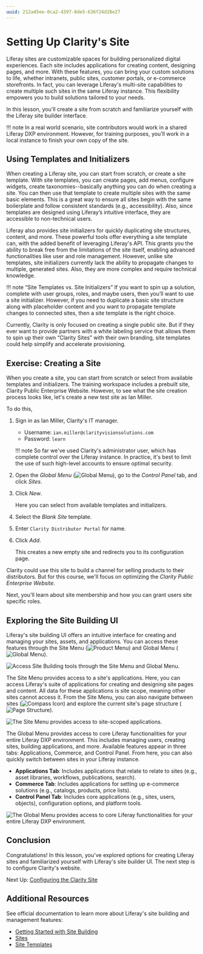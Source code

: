 ```yaml
---
uuid: 212a45ee-0ca2-4397-8de5-636f24d28e27
---
```

# Setting Up Clarity's Site

Liferay sites are customizable spaces for building personalized digital experiences. Each site includes applications for creating content, designing pages, and more. With these features, you can bring your custom solutions to life, whether intranets, public sites, customer portals, or e-commerce storefronts. In fact, you can leverage Liferay's multi-site capabilities to create multiple such sites in the same Liferay instance. This flexibility empowers you to build solutions tailored to your needs.

In this lesson, you'll create a site from scratch and familiarize yourself with the Liferay site builder interface. <!--TASK: Add transition to section on templates and initializers.-->

!!! note
    In a real world scenario, site contributors would work in a shared Liferay DXP environment. However, for training purposes, you’ll work in a local instance to finish your own copy of the site.

## Using Templates and Initializers

When creating a Liferay site, you can start from scratch, or create a site template. With site templates, you can create pages, add menus, configure widgets, create taxonomies--basically anything you can do when creating a site. You can then use that template to create multiple sites with the same basic elements. This is a great way to ensure all sites begin with the same boilerplate and follow consistent standards (e.g., accessibility). Also, since templates are designed using Liferay’s intuitive interface, they are accessible to non-technical users.

Liferay also provides site initializers for quickly duplicating site structures, content, and more. These powerful tools offer everything a site template can, with the added benefit of leveraging Liferay's API. This grants you the ability to break free from the limitations of the site itself, enabling advanced functionalities like user and role management. However, unlike site templates, site initializers currently lack the ability to propagate changes to multiple, generated sites. Also, they are more complex and require technical knowledge.

!!! note “Site Templates vs. Site Initializers”
    If you want to spin up a solution, complete with user groups, roles, and maybe users, then you’ll want to use a site initializer. However, if you need to duplicate a basic site structure along with placeholder content and you want to propagate template changes to connected sites, then a site template is the right choice.

Currently, Clarity is only focused on creating a single public site. But if they ever want to provide partners with a white labeling service that allows them to spin up their own “Clarity Sites” with their own branding, site templates could help simplify and accelerate provisioning.

## Exercise: Creating a Site

<!-- Exercise 4a -->

When you create a site, you can start from scratch or select from available templates and initializers. The training workspace includes a prebuilt site, Clarity Public Enterprise Website. However, to see what the site creation process looks like, let's create a new test site as Ian Miller.

To do this,

1. Sign in as Ian Miller, Clarity's IT manager.

   * Username: `ian.miller@clarityvisionsolutions.com`
   * Password: `learn`

   !!! note
        So far we've used Clarity's administrator user, which has complete control over the Liferay instance. In practice, it's best to limit the use of such high-level accounts to ensure optimal security.

1. Open the *Global Menu* (![Global Menu](../../images/icon-applications-menu.png)), go to the *Control Panel* tab, and click *Sites*.

1. Click *New*.

   Here you can select from available templates and initializers.

1. Select the *Blank Site* template.

1. Enter `Clarity Distributor Portal` for name.

1. Click *Add*.

   This creates a new empty site and redirects you to its configuration page.

Clarity could use this site to build a channel for selling products to their distributors. But for this course, we'll focus on optimizing the *Clarity Public Enterprise Website*.

Next, you'll learn about site membership and how you can grant users site specific roles.

## Exploring the Site Building UI

Liferay's site building UI offers an intuitive interface for creating and managing your sites, assets, and applications. You can access these features through the Site Menu (![Product Menu](../../images/icon-product-menu.png)) and Global Menu (![Global Menu](../../images/icon-applications-menu.png)).

![Access Site Building tools through the Site Menu and Global Menu.](./setting-up-claritys-site/images/02.png)

The Site Menu provides access to a site's applications. Here, you can access Liferay's suite of applications for creating and designing site pages and content. All data for these applications is site scope, meaning other sites cannot access it. From the Site Menu, you can also navigate between sites (![Compass Icon](../../images/icon-compass.png)) and explore the current site's page structure (![Page Structure](../../images/icon-page-tree.png)).

![The Site Menu provides access to site-scoped applications.](./setting-up-claritys-site/images/03.png)

The Global Menu provides access to core Liferay functionalities for your entire Liferay DXP environment. This includes managing users, creating sites, building applications, and more. Available features appear in three tabs: Applications, Commerce, and Control Panel. From here, you can also quickly switch between sites in your Liferay instance.

* **Applications Tab**: Includes applications that relate to relate to sites (e.g., asset libraries, workflows, publications, search).
* **Commerce Tab**: Includes applications for setting up e-commerce solutions (e.g., catalogs, products, price lists).
* **Control Panel Tab**: Includes core applications (e.g., sites, users, objects), configuration options, and platform tools.

![The Global Menu provides access to core Liferay functionalities for your entire Liferay DXP environment.](./setting-up-claritys-site/images/04.png)

## Conclusion

Congratulations! In this lesson, you've explored options for creating Liferay sites and familiarized yourself with Liferay's site builder UI. The next step is to configure Clarity's website.

Next Up: [Configuring the Clarity Site](./configuring-the-clarity-site.md)

## Additional Resources

See official documentation to learn more about Liferay's site building and management features:

* [Getting Started with Site Building](https://learn.liferay.com/w/dxp/site-building/getting-started-with-site-building)
* [Sites](https://learn.liferay.com/w/dxp/site-building/sites)
* [Site Templates](https://learn.liferay.com/w/dxp/site-building/sites/site-templates)
